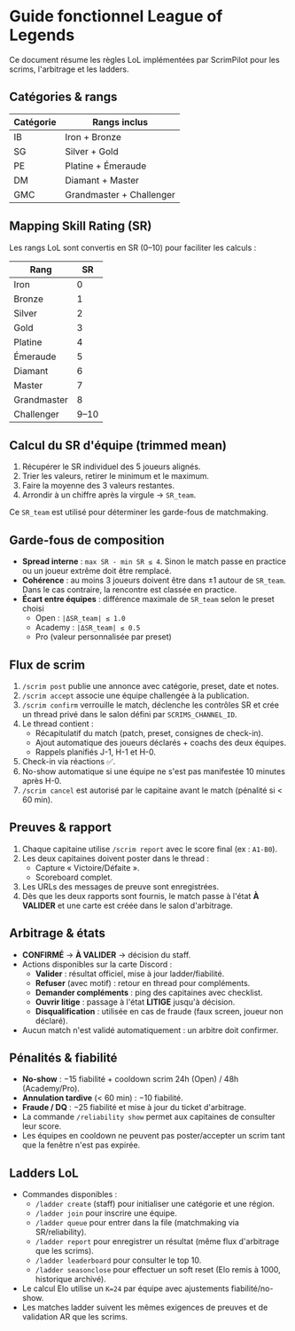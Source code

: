 # Guide fonctionnel League of Legends

Ce document résume les règles LoL implémentées par ScrimPilot pour les scrims, l'arbitrage et les ladders.

## Catégories & rangs
| Catégorie | Rangs inclus |
|-----------|---------------|
| IB        | Iron + Bronze |
| SG        | Silver + Gold |
| PE        | Platine + Émeraude |
| DM        | Diamant + Master |
| GMC       | Grandmaster + Challenger |

## Mapping Skill Rating (SR)
Les rangs LoL sont convertis en SR (0–10) pour faciliter les calculs :

| Rang | SR |
|------|----|
| Iron | 0 |
| Bronze | 1 |
| Silver | 2 |
| Gold | 3 |
| Platine | 4 |
| Émeraude | 5 |
| Diamant | 6 |
| Master | 7 |
| Grandmaster | 8 |
| Challenger | 9–10 |

## Calcul du SR d'équipe (trimmed mean)
1. Récupérer le SR individuel des 5 joueurs alignés.
2. Trier les valeurs, retirer le minimum et le maximum.
3. Faire la moyenne des 3 valeurs restantes.
4. Arrondir à un chiffre après la virgule → `SR_team`.

Ce `SR_team` est utilisé pour déterminer les garde-fous de matchmaking.

## Garde-fous de composition
- **Spread interne** : `max SR - min SR ≤ 4`. Sinon le match passe en practice ou un joueur extrême doit être remplacé.
- **Cohérence** : au moins 3 joueurs doivent être dans ±1 autour de `SR_team`. Dans le cas contraire, la rencontre est classée en practice.
- **Écart entre équipes** : différence maximale de `SR_team` selon le preset choisi
  - Open : `|ΔSR_team| ≤ 1.0`
  - Academy : `|ΔSR_team| ≤ 0.5`
  - Pro (valeur personnalisée par preset)

## Flux de scrim
1. `/scrim post` publie une annonce avec catégorie, preset, date et notes.
2. `/scrim accept` associe une équipe challengée à la publication.
3. `/scrim confirm` verrouille le match, déclenche les contrôles SR et crée un thread privé dans le salon défini par `SCRIMS_CHANNEL_ID`.
4. Le thread contient :
   - Récapitulatif du match (patch, preset, consignes de check-in).
   - Ajout automatique des joueurs déclarés + coachs des deux équipes.
   - Rappels planifiés J-1, H-1 et H-0.
5. Check-in via réactions ✅.
6. No-show automatique si une équipe ne s'est pas manifestée 10 minutes après H-0.
7. `/scrim cancel` est autorisé par le capitaine avant le match (pénalité si < 60 min).

## Preuves & rapport
1. Chaque capitaine utilise `/scrim report` avec le score final (ex : `A1-B0`).
2. Les deux capitaines doivent poster dans le thread :
   - Capture « Victoire/Défaite ».
   - Scoreboard complet.
3. Les URLs des messages de preuve sont enregistrées.
4. Dès que les deux rapports sont fournis, le match passe à l'état **À VALIDER** et une carte est créée dans le salon d'arbitrage.

## Arbitrage & états
- **CONFIRMÉ** → **À VALIDER** → décision du staff.
- Actions disponibles sur la carte Discord :
  - **Valider** : résultat officiel, mise à jour ladder/fiabilité.
  - **Refuser** (avec motif) : retour en thread pour compléments.
  - **Demander compléments** : ping des capitaines avec checklist.
  - **Ouvrir litige** : passage à l'état **LITIGE** jusqu'à décision.
  - **Disqualification** : utilisée en cas de fraude (faux screen, joueur non déclaré).
- Aucun match n'est validé automatiquement : un arbitre doit confirmer.

## Pénalités & fiabilité
- **No-show** : −15 fiabilité + cooldown scrim 24h (Open) / 48h (Academy/Pro).
- **Annulation tardive** (< 60 min) : −10 fiabilité.
- **Fraude / DQ** : −25 fiabilité et mise à jour du ticket d'arbitrage.
- La commande `/reliability show` permet aux capitaines de consulter leur score.
- Les équipes en cooldown ne peuvent pas poster/accepter un scrim tant que la fenêtre n'est pas expirée.

## Ladders LoL
- Commandes disponibles :
  - `/ladder create` (staff) pour initialiser une catégorie et une région.
  - `/ladder join` pour inscrire une équipe.
  - `/ladder queue` pour entrer dans la file (matchmaking via SR/reliability).
  - `/ladder report` pour enregistrer un résultat (même flux d'arbitrage que les scrims).
  - `/ladder leaderboard` pour consulter le top 10.
  - `/ladder seasonclose` pour effectuer un soft reset (Elo remis à 1000, historique archivé).
- Le calcul Elo utilise un `K=24` par équipe avec ajustements fiabilité/no-show.
- Les matches ladder suivent les mêmes exigences de preuves et de validation AR que les scrims.

